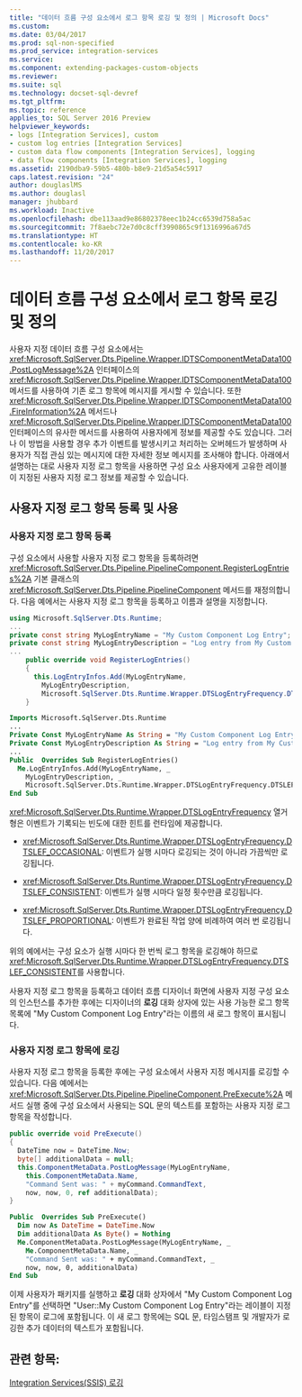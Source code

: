 ```yaml
---
title: "데이터 흐름 구성 요소에서 로그 항목 로깅 및 정의 | Microsoft Docs"
ms.custom: 
ms.date: 03/04/2017
ms.prod: sql-non-specified
ms.prod_service: integration-services
ms.service: 
ms.component: extending-packages-custom-objects
ms.reviewer: 
ms.suite: sql
ms.technology: docset-sql-devref
ms.tgt_pltfrm: 
ms.topic: reference
applies_to: SQL Server 2016 Preview
helpviewer_keywords:
- logs [Integration Services], custom
- custom log entries [Integration Services]
- custom data flow components [Integration Services], logging
- data flow components [Integration Services], logging
ms.assetid: 2190dba9-59b5-480b-b8e9-21d5a54c5917
caps.latest.revision: "24"
author: douglaslMS
ms.author: douglasl
manager: jhubbard
ms.workload: Inactive
ms.openlocfilehash: dbe113aad9e86802378eec1b24cc6539d758a5ac
ms.sourcegitcommit: 7f8aebc72e7d0c8cff3990865c9f1316996a67d5
ms.translationtype: HT
ms.contentlocale: ko-KR
ms.lasthandoff: 11/20/2017
---
```

# <a name="logging-and-defining-log-entries-in-a-data-flow-component"></a>데이터 흐름 구성 요소에서 로그 항목 로깅 및 정의
  사용자 지정 데이터 흐름 구성 요소에서는 <xref:Microsoft.SqlServer.Dts.Pipeline.Wrapper.IDTSComponentMetaData100.PostLogMessage%2A> 인터페이스의 <xref:Microsoft.SqlServer.Dts.Pipeline.Wrapper.IDTSComponentMetaData100> 메서드를 사용하여 기존 로그 항목에 메시지를 게시할 수 있습니다. 또한 <xref:Microsoft.SqlServer.Dts.Pipeline.Wrapper.IDTSComponentMetaData100.FireInformation%2A> 메서드나 <xref:Microsoft.SqlServer.Dts.Pipeline.Wrapper.IDTSComponentMetaData100> 인터페이스의 유사한 메서드를 사용하여 사용자에게 정보를 제공할 수도 있습니다. 그러나 이 방법을 사용할 경우 추가 이벤트를 발생시키고 처리하는 오버헤드가 발생하며 사용자가 직접 관심 있는 메시지에 대한 자세한 정보 메시지를 조사해야 합니다. 아래에서 설명하는 대로 사용자 지정 로그 항목을 사용하면 구성 요소 사용자에게 고유한 레이블이 지정된 사용자 지정 로그 정보를 제공할 수 있습니다.  
  
## <a name="registering-and-using-a-custom-log-entry"></a>사용자 지정 로그 항목 등록 및 사용  
  
### <a name="registering-a-custom-log-entry"></a>사용자 지정 로그 항목 등록  
 구성 요소에서 사용할 사용자 지정 로그 항목을 등록하려면 <xref:Microsoft.SqlServer.Dts.Pipeline.PipelineComponent.RegisterLogEntries%2A> 기본 클래스의 <xref:Microsoft.SqlServer.Dts.Pipeline.PipelineComponent> 메서드를 재정의합니다. 다음 예에서는 사용자 지정 로그 항목을 등록하고 이름과 설명을 지정합니다.  
  
```csharp  
using Microsoft.SqlServer.Dts.Runtime;  
...  
private const string MyLogEntryName = "My Custom Component Log Entry";  
private const string MyLogEntryDescription = "Log entry from My Custom Component ";  
...  
    public override void RegisterLogEntries()  
    {  
      this.LogEntryInfos.Add(MyLogEntryName,  
        MyLogEntryDescription,  
        Microsoft.SqlServer.Dts.Runtime.Wrapper.DTSLogEntryFrequency.DTSLEF_CONSISTENT);  
    }  
```  
  
```vb  
Imports Microsoft.SqlServer.Dts.Runtime  
...  
Private Const MyLogEntryName As String = "My Custom Component Log Entry"   
Private Const MyLogEntryDescription As String = "Log entry from My Custom Component "  
...  
Public  Overrides Sub RegisterLogEntries()   
  Me.LogEntryInfos.Add(MyLogEntryName, _  
    MyLogEntryDescription, _  
    Microsoft.SqlServer.Dts.Runtime.Wrapper.DTSLogEntryFrequency.DTSLEF_CONSISTENT)   
End Sub  
```  
  
 <xref:Microsoft.SqlServer.Dts.Runtime.Wrapper.DTSLogEntryFrequency> 열거형은 이벤트가 기록되는 빈도에 대한 힌트를 런타임에 제공합니다.  
  
-   <xref:Microsoft.SqlServer.Dts.Runtime.Wrapper.DTSLogEntryFrequency.DTSLEF_OCCASIONAL>: 이벤트가 실행 시마다 로깅되는 것이 아니라 가끔씩만 로깅됩니다.  
  
-   <xref:Microsoft.SqlServer.Dts.Runtime.Wrapper.DTSLogEntryFrequency.DTSLEF_CONSISTENT>: 이벤트가 실행 시마다 일정 횟수만큼 로깅됩니다.  
  
-   <xref:Microsoft.SqlServer.Dts.Runtime.Wrapper.DTSLogEntryFrequency.DTSLEF_PROPORTIONAL>: 이벤트가 완료된 작업 양에 비례하여 여러 번 로깅됩니다.  
  
 위의 예에서는 구성 요소가 실행 시마다 한 번씩 로그 항목을 로깅해야 하므로 <xref:Microsoft.SqlServer.Dts.Runtime.Wrapper.DTSLogEntryFrequency.DTSLEF_CONSISTENT>를 사용합니다.  
  
 사용자 지정 로그 항목을 등록하고 데이터 흐름 디자이너 화면에 사용자 지정 구성 요소의 인스턴스를 추가한 후에는 디자이너의 **로깅** 대화 상자에 있는 사용 가능한 로그 항목 목록에 "My Custom Component Log Entry"라는 이름의 새 로그 항목이 표시됩니다.  
  
### <a name="logging-to-a-custom-log-entry"></a>사용자 지정 로그 항목에 로깅  
 사용자 지정 로그 항목을 등록한 후에는 구성 요소에서 사용자 지정 메시지를 로깅할 수 있습니다. 다음 예에서는 <xref:Microsoft.SqlServer.Dts.Pipeline.PipelineComponent.PreExecute%2A> 메서드 실행 중에 구성 요소에서 사용되는 SQL 문의 텍스트를 포함하는 사용자 지정 로그 항목을 작성합니다.  
  
```csharp  
public override void PreExecute()  
{  
  DateTime now = DateTime.Now;  
  byte[] additionalData = null;  
  this.ComponentMetaData.PostLogMessage(MyLogEntryName,  
    this.ComponentMetaData.Name,  
    "Command Sent was: " + myCommand.CommandText,  
    now, now, 0, ref additionalData);  
}  
```  
  
```vb  
Public  Overrides Sub PreExecute()   
  Dim now As DateTime = DateTime.Now   
  Dim additionalData As Byte() = Nothing   
  Me.ComponentMetaData.PostLogMessage(MyLogEntryName, _  
    Me.ComponentMetaData.Name, _  
    "Command Sent was: " + myCommand.CommandText, _  
    now, now, 0, additionalData)   
End Sub  
```  
  
 이제 사용자가 패키지를 실행하고 **로깅** 대화 상자에서 "My Custom Component Log Entry"를 선택하면 "User::My Custom Component Log Entry"라는 레이블이 지정된 항목이 로그에 포함됩니다. 이 새 로그 항목에는 SQL 문, 타임스탬프 및 개발자가 로깅한 추가 데이터의 텍스트가 포함됩니다.  
  
## <a name="see-also"></a>관련 항목:  
 [Integration Services&#40;SSIS&#41; 로깅](../../../integration-services/performance/integration-services-ssis-logging.md)  
  
  
